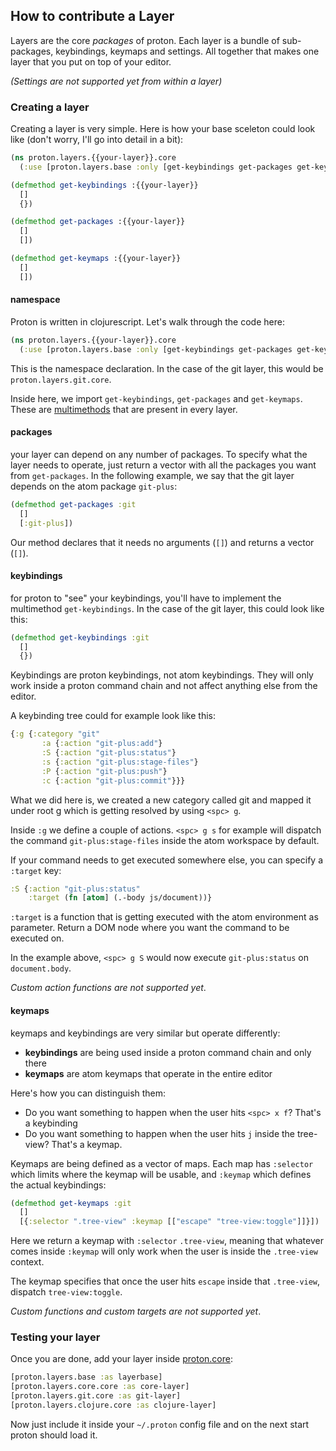 ## How to contribute a Layer

Layers are the core *packages* of proton. Each layer is a bundle of sub-packages, keybindings, keymaps and settings. All together that makes one layer that you put on top of your editor. 

_(Settings are not supported yet from within a layer)_

### Creating a layer

Creating a layer is very simple. Here is how your base sceleton could look like (don't worry, I'll go into detail in a bit):

```clj
(ns proton.layers.{{your-layer}}.core
  (:use [proton.layers.base :only [get-keybindings get-packages get-keymaps]]))

(defmethod get-keybindings :{{your-layer}}
  []
  {})

(defmethod get-packages :{{your-layer}}
  []
  [])

(defmethod get-keymaps :{{your-layer}}
  []
  [])
```

#### namespace
Proton is written in clojurescript. Let's walk through the code here:

```clj
(ns proton.layers.{{your-layer}}.core
  (:use [proton.layers.base :only [get-keybindings get-packages get-keymaps]]))
```

This is the namespace declaration. In the case of the git layer, this would be `proton.layers.git.core`. 

Inside here, we import `get-keybindings`, `get-packages` and `get-keymaps`. These are [multimethods](http://clojure.org/multimethods) that are present in every layer. 

#### packages

your layer can depend on any number of packages. To specify what the layer needs to operate, just return a vector with all the packages you want from `get-packages`. In the following example, we say that the git layer depends on the atom package `git-plus`:

```clj
(defmethod get-packages :git
  []
  [:git-plus])
```

Our method declares that it needs no arguments (`[]`) and returns a vector (`[]`). 

#### keybindings

for proton to "see" your keybindings, you'll have to implement the multimethod `get-keybindings`. In the case of the git layer, this could look like this:

```clj
(defmethod get-keybindings :git
  []
  {})
```

Keybindings are proton keybindings, not atom keybindings. They will only work inside a proton command chain and not affect anything else from the editor. 

A keybinding tree could for example look like this:

```clj
{:g {:category "git"
       :a {:action "git-plus:add"}
       :S {:action "git-plus:status"}
       :s {:action "git-plus:stage-files"}
       :P {:action "git-plus:push"}
       :c {:action "git-plus:commit"}}}
```

What we did here is, we created a new category called git and mapped it under root g which is getting resolved by using `<spc> g`. 

Inside `:g` we define a couple of actions. `<spc> g s` for example will dispatch the command `git-plus:stage-files` inside the atom workspace by default. 

If your command needs to get executed somewhere else, you can specify a `:target` key:
```clj
:S {:action "git-plus:status"
    :target (fn [atom] (.-body js/document))}
```

`:target` is a function that is getting executed with the atom environment as parameter. Return a DOM node where you want the command to be executed on.

In the example above, `<spc> g S` would now execute `git-plus:status` on `document.body`. 

_Custom action functions are not supported yet_. 


#### keymaps

keymaps and keybindings are very similar but operate differently:
- __keybindings__ are being used inside a proton command chain and only there
- __keymaps__ are atom keymaps that operate in the entire editor

Here's how you can distinguish them: 
- Do you want something to happen when the user hits `<spc> x f`? That's a keybinding
- Do you want something to happen when the user hits `j` inside the tree-view? That's a keymap. 

Keymaps are being defined as a vector of maps. Each map has  `:selector` which limits where the keymap will be usable, and `:keymap` which defines the actual keybindings:

```clj
(defmethod get-keymaps :git
  []
  [{:selector ".tree-view" :keymap [["escape" "tree-view:toggle"]]}])
```

Here we return a keymap with `:selector` `.tree-view`, meaning that whatever comes inside `:keymap` will only work when the user is inside the `.tree-view` context.

The keymap specifies that once the user hits `escape` inside that `.tree-view`, dispatch `tree-view:toggle`. 

_Custom functions and custom targets are not supported yet_. 


### Testing your layer

Once you are done, add your layer inside [proton.core](https://github.com/dvcrn/proton/blob/master/src/proton/core.cljs#L9-L12):

```clj
[proton.layers.base :as layerbase]
[proton.layers.core.core :as core-layer]
[proton.layers.git.core :as git-layer]
[proton.layers.clojure.core :as clojure-layer]
```

Now just include it inside your `~/.proton` config file and on the next start proton should load it. 